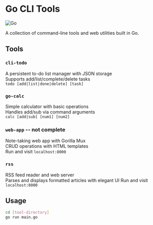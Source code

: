 # Go CLI Tools

![Go](https://img.shields.io/badge/go-%2300ADD8.svg?style=for-the-badge&logo=go&logoColor=white)

A collection of command-line tools and web utilities built in Go.

## Tools

### `cli-todo`  
A persistent to-do list manager with JSON storage  
Supports add/list/complete/delete tasks  
`todo [add|list|done|delete] [task]`

### `go-calc`
Simple calculator with basic operations  
Handles add/sub via command arguments  
`calc [add|sub] [num1] [num2]`

### `web-app`  -- not complete
Note-taking web app with Gorilla Mux  
CRUD operations with HTML templates  
Run and visit `localhost:8000`

### `rss` 
RSS feed reader and web server  
Parses and displays formatted articles with elegant UI 
Run and visit `localhost:8000`

## Usage
```bash
cd [tool-directory]
go run main.go
